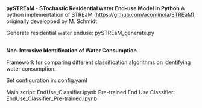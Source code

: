 ##
__pySTREaM - STochastic Residential water End-use Model in Python__
A python implementation of STREaM (https://github.com/acominola/STREaM), originally developped by M. Schmidt

Generate residential water enduse: pySTREaM_generate.py

##
__Non-Intrusive Identification of Water Consumption__

Framework for comparing different classification algorithms on identifying water consumption.

Set configuration in: config.yaml

Main script: EndUse_Classifier.ipynb
Pre-trained End Use Classifier: EndUse_Classifier_Pre-trained.ipynb
